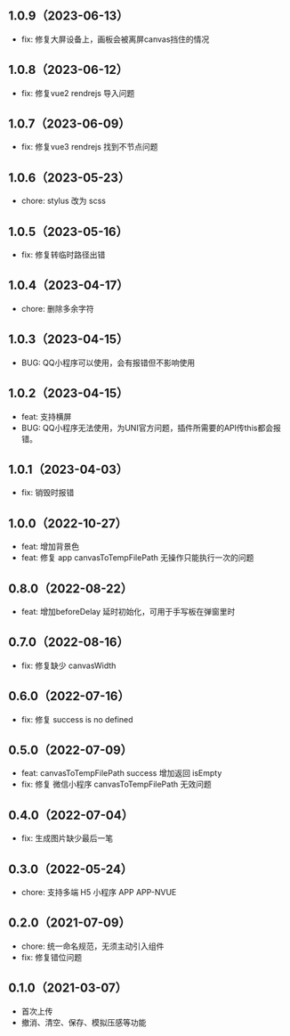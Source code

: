 ## 1.0.9（2023-06-13）
- fix: 修复大屏设备上，画板会被离屏canvas挡住的情况
## 1.0.8（2023-06-12）
- fix: 修复vue2 rendrejs 导入问题
## 1.0.7（2023-06-09）
- fix: 修复vue3 rendrejs 找到不节点问题
## 1.0.6（2023-05-23）
- chore: stylus 改为 scss
## 1.0.5（2023-05-16）
- fix: 修复转临时路径出错
## 1.0.4（2023-04-17）
- chore: 删除多余字符
## 1.0.3（2023-04-15）
- BUG: QQ小程序可以使用，会有报错但不影响使用
## 1.0.2（2023-04-15）
- feat: 支持横屏
- BUG: QQ小程序无法使用，为UNI官方问题，插件所需要的API传this都会报错。
## 1.0.1（2023-04-03）
- fix: 销毁时报错
## 1.0.0（2022-10-27）
- feat: 增加背景色
- feat: 修复 app canvasToTempFilePath 无操作只能执行一次的问题
## 0.8.0（2022-08-22）
- feat: 增加beforeDelay 延时初始化，可用于手写板在弹窗里时
## 0.7.0（2022-08-16）
- fix: 修复缺少 canvasWidth
## 0.6.0（2022-07-16）
- fix: 修复 success is no defined
## 0.5.0（2022-07-09）
- feat: canvasToTempFilePath success 增加返回 isEmpty
- fix: 修复 微信小程序 canvasToTempFilePath 无效问题
## 0.4.0（2022-07-04）
- fix: 生成图片缺少最后一笔
## 0.3.0（2022-05-24）
- chore: 支持多端 H5 小程序 APP APP-NVUE
## 0.2.0（2021-07-09）
- chore: 统一命名规范，无须主动引入组件
- fix: 修复错位问题
## 0.1.0（2021-03-07）
- 首次上传
- 撤消、清空、保存、模拟压感等功能
